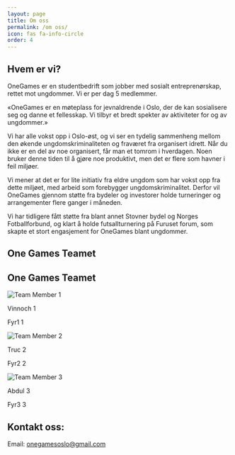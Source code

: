 ```yaml
---
layout: page
title: Om oss
permalink: /om oss/
icon: fas fa-info-circle
order: 4
---
```



## Hvem er vi?

OneGames er en studentbedrift som jobber med sosialt entreprenørskap, rettet mot ungdommer. Vi er per dag 5 medlemmer.

«OneGames er en møteplass for jevnaldrende i Oslo, der de kan sosialisere seg og danne et fellesskap. Vi tilbyr et bredt spekter av aktiviteter for og av ungdommer.»

Vi har alle vokst opp i Oslo-øst, og vi ser en tydelig sammenheng mellom den økende ungdomskriminaliteten og fraværet fra organisert idrett. Når du ikke er en del av noe organisert, får man et tomrom i hverdagen. Noen bruker denne tiden til å gjøre noe produktivt, men det er flere som havner i feil miljøer.

Vi mener at det er for lite initiativ fra eldre ungdom som har vokst opp fra dette miljøet, med arbeid som forebygger ungdomskriminalitet. Derfor vil OneGames gjennom støtte fra bydeler og investorer holde turneringer og arrangementer flere ganger i måneden.

Vi har tidligere fått støtte fra blant annet Stovner bydel og Norges Fotballforbund, og klart å holde futsallturnering på Furuset forum, som skapte et stort engasjement for OneGames blant ungdommer.



## One Games Teamet 

## One Games Teamet

<div class="team">
    <div class="team-member">
        <img src="https://pbs.twimg.com/media/GGry02nWAAA7q93?format=jpg&name=large" alt="Team Member 1">
        <p>Vinnoch 1</p>
        <p>Fyr1 1</p>
    </div>
    <div class="team-member">
        <img src="https://pbs.twimg.com/media/GGryzAOWcAAE0Rv?format=jpg&name=small" alt="Team Member 2">
        <p>Truc 2</p>
        <p>Fyr2 2</p>
    </div>
    <div class="team-member">
        <img src="https://pbs.twimg.com/media/GGryxqcXYAATydV?format=jpg&name=small" alt="Team Member 3">
        <p>Abdul 3</p>
        <p>Fyr3 3</p>
    </div>
</div>




## Kontakt oss:

Email: onegamesoslo@gmail.com
